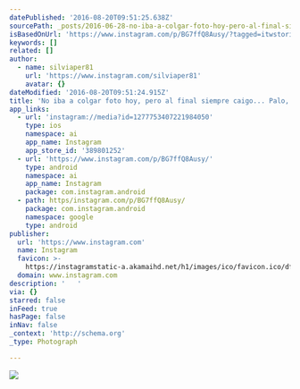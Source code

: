 ```yaml
---
datePublished: '2016-08-20T09:51:25.638Z'
sourcePath: _posts/2016-06-28-no-iba-a-colgar-foto-hoy-pero-al-final-siempre-caigo-pal.md
isBasedOnUrl: 'https://www.instagram.com/p/BG7ffQ8Ausy/?tagged=itwstories'
keywords: []
related: []
author:
  - name: silviaper81
    url: 'https://www.instagram.com/silviaper81'
    avatar: {}
dateModified: '2016-08-20T09:51:24.915Z'
title: 'No iba a colgar foto hoy, pero al final siempre caigo... Palo, piedra y niño. '
app_links:
  - url: 'instagram://media?id=1277753407221984050'
    type: ios
    namespace: ai
    app_name: Instagram
    app_store_id: '389801252'
  - url: 'https://www.instagram.com/p/BG7ffQ8Ausy/'
    type: android
    namespace: ai
    app_name: Instagram
    package: com.instagram.android
  - path: https/instagram.com/p/BG7ffQ8Ausy/
    package: com.instagram.android
    namespace: google
    type: android
publisher:
  url: 'https://www.instagram.com'
  name: Instagram
  favicon: >-
    https://instagramstatic-a.akamaihd.net/h1/images/ico/favicon.ico/dfa85bb1fd63.ico
  domain: www.instagram.com
description: '   '
via: {}
starred: false
inFeed: true
hasPage: false
inNav: false
_context: 'http://schema.org'
_type: Photograph

---
```

![   ](https://imgflo.herokuapp.com/graph/vahj1ThiexotieMo/abe7d1a7c7aea5805ec9e7f770de135e/noop.jpg?input=https%3A%2F%2Fscontent.cdninstagram.com%2Ft51.2885-15%2Fsh0.08%2Fe35%2Fp640x640%2F13399001_1550058305300588_609037544_n.jpg%3Fig_cache_key%3DMTI3Nzc1MzQwNzIyMTk4NDA1MA%253D%253D.2)